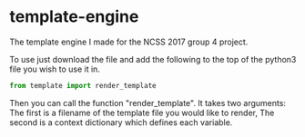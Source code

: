 # template-engine
The template engine I made for the NCSS 2017 group 4 project.

To use just download the file and add the following to the top of the python3 file you wish to use it in.
```python
from template import render_template
```
Then you can call the function "render_template".
It takes two arguments:
The first is a filename of the template file you would like to render,
The second is a context dictionary which defines each variable.
